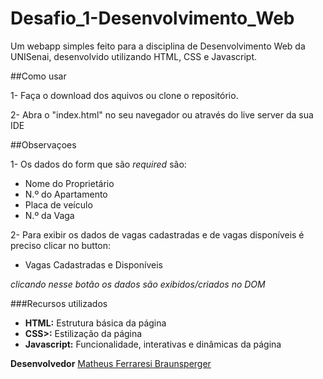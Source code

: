 # Desafio_1-Desenvolvimento_Web

Um webapp simples feito para a disciplina de Desenvolvimento Web da UNISenai, desenvolvido utilizando HTML, CSS e Javascript.

##Como usar

1- Faça o download dos aquivos ou clone o repositório.

2- Abra o "index.html" no seu navegador ou através do live server da sua IDE

##Observaçoes

1- Os dados do form que são _required_ são: 
   - Nome do Proprietário
   - N.º do Apartamento
   - Placa de veículo
   - N.º da Vaga

2- Para exibir os dados de vagas cadastradas e de vagas disponíveis é preciso clicar no button:

   - Vagas Cadastradas e Disponíveis
 
*clicando nesse botão os dados são exibidos/criados no DOM*

###Recursos utilizados

- **HTML:** Estrutura básica da página
- **CSS>:** Estilização da página
- **Javascript:** Funcionalidade, interativas e dinâmicas da página

**Desenvolvedor** [Matheus Ferraresi Braunsperger](https://github.com/Matheus-Ferraresi-Braunsperger)




